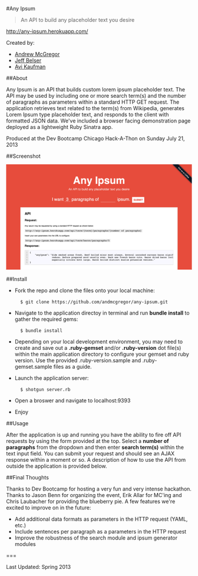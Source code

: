 #Any Ipsum
> An API to build any placeholder text you desire

<http://any-ipsum.herokuapp.com/>

Created by:

- [Andrew McGregor](https://github.com/andmcgregor)
- [Jeff Belser](https://github.com/JustAboutJeff)
- [Avi Kaufman](https://github.com/Ank13)

##About

Any Ipsum is an API that builds custom lorem ipsum placeholder text. The API may be used by including one or more search term(s) and the number of paragraphs as parameters within a standard HTTP GET request. The application retrieves text related to the term(s) from Wikipedia, generates Lorem Ipsum type placeholder text, and responds to the client with formatted JSON data. We've included a browser facing demonstration page deployed as a lightweight Ruby Sinatra app.

Produced at the Dev Bootcamp Chicago Hack-A-Thon on Sunday July 21, 2013

##Screenshot

![Any Ipsum](/any-ipsum.png)

##Install

- Fork the repo and clone the files onto your local machine:

    	$ git clone https://github.com/andmcgregor/any-ipsum.git

- Navigate to the application directoy in terminal and run **bundle install** to gather the required gems:

    	$ bundle install

- Depending on your local development environment, you may need to create and save out a **.ruby-gemset** and/or **.ruby-version** dot file(s) within the main application directory to configure your gemset and ruby version. Use the provided .ruby-version.sample and .ruby-gemset.sample files as a guide.

- Launch the application server:

    	$ shotgun server.rb

- Open a broswer and navigate to localhost:9393

- Enjoy

##Usage

After the application is up and running you have the ability to fire off API requests by using the form provided at the top. Select a **number of paragraphs** from the dropdown and then enter **search term(s)** within the text input field. You can submit your request and should see an AJAX response within a moment or so. A description of how to use the API from outside the application is provided below.

##Final Thoughts

Thanks to Dev Bootcamp for hosting a very fun and very intense hackathon. Thanks to Jason Benn for organizing the event, Erik Allar for MC'ing and Chris Laubacher for providing the blueberry pie. A few features we're excited to improve on in the future:

- Add additional data formats as parameters in the HTTP request (YAML, etc.)
- Include sentences per paragraph as a parameters in the HTTP request
- Improve the robustness of the search module and ipsum generator modules

===

Last Updated: Spring 2013
